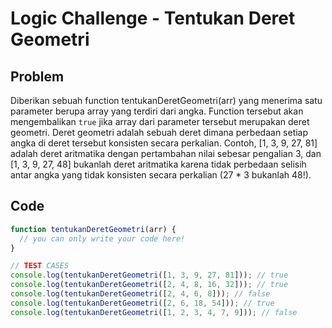 # Logic Challenge - Tentukan Deret Geometri

## Problem

Diberikan sebuah function tentukanDeretGeometri(arr) yang menerima satu parameter berupa array yang terdiri dari angka. Function tersebut akan mengembalikan `true` jika array dari parameter tersebut merupakan deret geometri. Deret geometri adalah sebuah deret dimana perbedaan setiap angka di deret tersebut konsisten secara perkalian. Contoh, [1, 3, 9, 27, 81] adalah deret aritmatika dengan pertambahan nilai sebesar pengalian 3, dan [1, 3, 9, 27, 48] bukanlah deret aritmatika karena tidak perbedaan selisih antar angka yang tidak konsisten secara perkalian (27 * 3 bukanlah 48!).


## Code

```JavaScript
function tentukanDeretGeometri(arr) {
  // you can only write your code here!
}

// TEST CASES
console.log(tentukanDeretGeometri([1, 3, 9, 27, 81])); // true
console.log(tentukanDeretGeometri([2, 4, 8, 16, 32])); // true
console.log(tentukanDeretGeometri([2, 4, 6, 8])); // false
console.log(tentukanDeretGeometri([2, 6, 18, 54])); // true
console.log(tentukanDeretGeometri([1, 2, 3, 4, 7, 9])); // false
```
